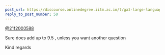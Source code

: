 ```yaml
---
post_url: https://discourse.onlinedegree.iitm.ac.in/t/ga3-large-language-models-discussion-thread-tds-jan-2025/163247/57
reply_to_post_number: 50
---
```

[@21f2000588](/u/21f2000588)

Sure does add up to 9.5 , unless you want another question 

Kind regards
